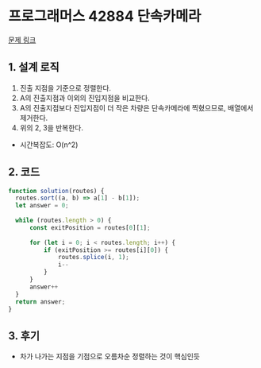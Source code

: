 # 프로그래머스 42884 단속카메라

[문제 링크](https://programmers.co.kr/learn/courses/30/lessons/42884)

## 1. 설계 로직
1. 진출 지점을 기준으로 정렬한다. 
2. A의 진출지점과 이외의 진입지점을 비교한다.
3. A의 진출지점보다 진입지점이 더 작은 차량은 단속카메라에 찍혔으므로, 배열에서 제거한다.
4. 위의 2, 3을 반복한다.

- 시간복잡도: O(n^2)

## 2. 코드

```javascript
function solution(routes) {
  routes.sort((a, b) => a[1] - b[1]);
  let answer = 0;
  
  while (routes.length > 0) {
      const exitPosition = routes[0][1];
      
      for (let i = 0; i < routes.length; i++) {
          if (exitPosition >= routes[i][0]) {
              routes.splice(i, 1);
              i--
          }
      }
      answer++
  }
  return answer;
}
```

## 3. 후기
- 차가 나가는 지점을 기점으로 오름차순 정렬하는 것이 핵심인듯